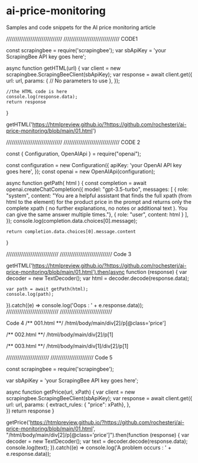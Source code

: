 # ai-price-monitoring
Samples and code snippets for the AI price monitoring article

//////////////////////////////
//////////////////////////////
CODE1

const scrapingbee = require('scrapingbee');
var sbApiKey = 'your ScrapingBee API key goes here';

async function getHTML(url) {
	var client = new scrapingbee.ScrapingBeeClient(sbApiKey);
	var response = await client.get({
		url: url,
		params: {
			// No parameters to use
		},
	});

	//the HTML code is here
	console.log(response.data);
	return response
}

getHTML('https://htmlpreview.github.io/?https://github.com/rochesterj/ai-price-monitoring/blob/main/01.html')

//////////////////////////////
//////////////////////////////
CODE 2

const { Configuration, OpenAIApi } = require("openai");

const configuration = new Configuration({
  apiKey: 'your OpenAI API key goes here',
});
const openai = new OpenAIApi(configuration);

async function getPath( html ) {
	const completion = await openai.createChatCompletion({
	  model: "gpt-3.5-turbo",
	  messages: [
	  	{ role: "system", content: "You are a helpful assistant that finds the full xpath (from html to the element) for the product price in the prompt and returns only the complete xpath   ( no further explanations, no notes or additional text ). You can give the same answer multiple times."},
	  	{ role: "user", content: html }
	  ],
	});
	console.log(completion.data.choices[0].message);

	return completion.data.choices[0].message.content
}


////////////////////////////
////////////////////////////
Code 3

getHTML('https://htmlpreview.github.io/?https://github.com/rochesterj/ai-price-monitoring/blob/main/01.html').then(async function (response) {
    var decoder = new TextDecoder();
    var html = decoder.decode(response.data);

    var path = await getPath(html);
    console.log(path);
    
}).catch((e) => console.log('Oops : ' + e.response.data));
////////////////////////////
////////////////////////////

Code 4
/** 001.html **/
/html/body/main/div[2]/p[@class='price']

/** 002.html **/
/html/body/main/div[2]/p[1]

/** 003.html **/
/html/body/main/div[1]/div[2]/p[1]

///////////////////////
///////////////////////
Code 5

const scrapingbee = require('scrapingbee');

var sbApiKey = 'your ScrapingBee API key goes here';

async function getPrice(url, xPath) {
  var client = new scrapingbee.ScrapingBeeClient(sbApiKey);
  var response = await client.get({
    url: url,
    params: { 
        extract_rules: { "price": xPath}, 
    },  
  })
  return response
}


getPrice('https://htmlpreview.github.io/?https://github.com/rochesterj/ai-price-monitoring/blob/main/01.html', "/html/body/main/div[2]/p[@class='price']").then(function (response) {
    var decoder = new TextDecoder();
    var text = decoder.decode(response.data);
    console.log(text);
}).catch((e) => console.log('A problem occurs : ' + e.response.data));
